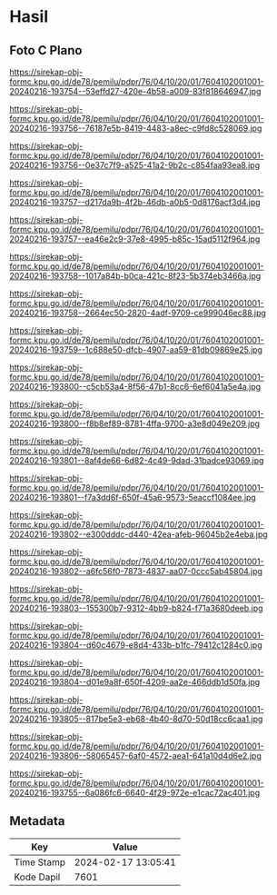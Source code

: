 # Hasil

## Foto C Plano

https://sirekap-obj-formc.kpu.go.id/de78/pemilu/pdpr/76/04/10/20/01/7604102001001-20240216-193754--53effd27-420e-4b58-a009-83f818646947.jpg

https://sirekap-obj-formc.kpu.go.id/de78/pemilu/pdpr/76/04/10/20/01/7604102001001-20240216-193756--76187e5b-8419-4483-a8ec-c9fd8c528069.jpg

https://sirekap-obj-formc.kpu.go.id/de78/pemilu/pdpr/76/04/10/20/01/7604102001001-20240216-193756--0e37c7f9-a525-41a2-9b2c-c854faa93ea8.jpg

https://sirekap-obj-formc.kpu.go.id/de78/pemilu/pdpr/76/04/10/20/01/7604102001001-20240216-193757--d217da9b-4f2b-46db-a0b5-0d8176acf3d4.jpg

https://sirekap-obj-formc.kpu.go.id/de78/pemilu/pdpr/76/04/10/20/01/7604102001001-20240216-193757--ea46e2c9-37e8-4995-b85c-15ad5112f964.jpg

https://sirekap-obj-formc.kpu.go.id/de78/pemilu/pdpr/76/04/10/20/01/7604102001001-20240216-193758--1017a84b-b0ca-421c-8f23-5b374eb3466a.jpg

https://sirekap-obj-formc.kpu.go.id/de78/pemilu/pdpr/76/04/10/20/01/7604102001001-20240216-193758--2664ec50-2820-4adf-9709-ce999046ec88.jpg

https://sirekap-obj-formc.kpu.go.id/de78/pemilu/pdpr/76/04/10/20/01/7604102001001-20240216-193759--1c688e50-dfcb-4907-aa59-81db09869e25.jpg

https://sirekap-obj-formc.kpu.go.id/de78/pemilu/pdpr/76/04/10/20/01/7604102001001-20240216-193800--c5cb53a4-8f56-47b1-8cc6-6ef6041a5e4a.jpg

https://sirekap-obj-formc.kpu.go.id/de78/pemilu/pdpr/76/04/10/20/01/7604102001001-20240216-193800--f8b8ef89-8781-4ffa-9700-a3e8d049e209.jpg

https://sirekap-obj-formc.kpu.go.id/de78/pemilu/pdpr/76/04/10/20/01/7604102001001-20240216-193801--8af4de66-6d82-4c49-9dad-31badce93069.jpg

https://sirekap-obj-formc.kpu.go.id/de78/pemilu/pdpr/76/04/10/20/01/7604102001001-20240216-193801--f7a3dd6f-650f-45a6-9573-5eaccf1084ee.jpg

https://sirekap-obj-formc.kpu.go.id/de78/pemilu/pdpr/76/04/10/20/01/7604102001001-20240216-193802--e300dddc-d440-42ea-afeb-96045b2e4eba.jpg

https://sirekap-obj-formc.kpu.go.id/de78/pemilu/pdpr/76/04/10/20/01/7604102001001-20240216-193802--a6fc56f0-7873-4837-aa07-0ccc5ab45804.jpg

https://sirekap-obj-formc.kpu.go.id/de78/pemilu/pdpr/76/04/10/20/01/7604102001001-20240216-193803--155300b7-9312-4bb9-b824-f71a3680deeb.jpg

https://sirekap-obj-formc.kpu.go.id/de78/pemilu/pdpr/76/04/10/20/01/7604102001001-20240216-193804--d60c4679-e8d4-433b-b1fc-79412c1284c0.jpg

https://sirekap-obj-formc.kpu.go.id/de78/pemilu/pdpr/76/04/10/20/01/7604102001001-20240216-193804--d01e9a8f-650f-4209-aa2e-466ddb1d50fa.jpg

https://sirekap-obj-formc.kpu.go.id/de78/pemilu/pdpr/76/04/10/20/01/7604102001001-20240216-193805--817be5e3-eb68-4b40-8d70-50d18cc6caa1.jpg

https://sirekap-obj-formc.kpu.go.id/de78/pemilu/pdpr/76/04/10/20/01/7604102001001-20240216-193806--58065457-6af0-4572-aea1-641a10d4d6e2.jpg

https://sirekap-obj-formc.kpu.go.id/de78/pemilu/pdpr/76/04/10/20/01/7604102001001-20240216-193755--6a086fc6-6640-4f29-972e-e1cac72ac401.jpg


## Metadata

| Key        | Value               |
| ---------- | ------------------- |
| Time Stamp | 2024-02-17 13:05:41 |
| Kode Dapil | 7601                |



